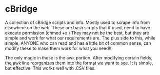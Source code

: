 # cBridge
A collection of cBridge scripts and info. Mostly used to scrape info from elsewhere on the web.
These are bash scripts that if used, need to have execute permission (chmod +x <filename> )
They may not be the best, but they are simple and work for what our requirements are. The plus side to this,
while simple, ANYONE who can read and has a little bit of common sense, can modify these to make them work for what you need!!

The only magic in these is the awk portion. After modifying certain fields, the awk line
reorganizes them into the format we want to see. It is simple, but effective! This works well with .CSV files. 
